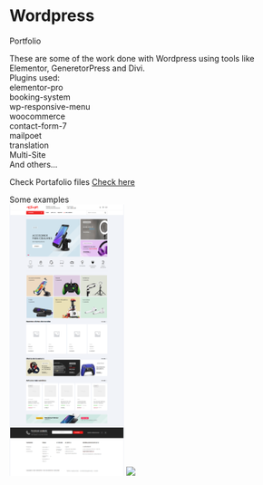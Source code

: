 # Wordpress
 Portfolio

These are some of the work done with Wordpress using tools like Elementor, GeneretorPress and Divi. <br>
Plugins used:<br>
elementor-pro<br>
booking-system<br>
wp-responsive-menu<br>
woocommerce<br>
contact-form-7<br>
mailpoet<br>
translation<br>
Multi-Site<br>
And others...<br>

<p>Check Portafolio files <a href="https://github.com/Iceex/Wordpress/tree/main/Portafolio">Check here</a></p>


<div class="mySlides">
    <div class="numbertext">Some examples</div>
    <img src="https://raw.githubusercontent.com/Iceex/Wordpress/main/Portafolio/4.1.%20electronic-woocommerce.png" style="width:40%">
    <img src="https://github.com/Iceex/Wordpress/blob/main/Portafolio/3.1.%20paintball.png?raw=true" style="width:40%">
  </div>  